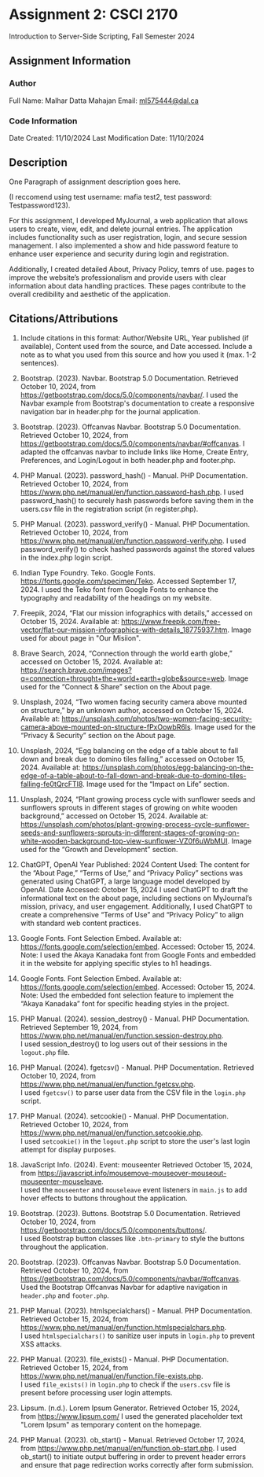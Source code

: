 <!--- The following README.md sample file was adapted from https://gist.github.com/PurpleBooth/109311bb0361f32d87a2#file-readme-template-md by Raghav Sampangi for academic use ---> 
<!--- You may delete any comments in this sample README.md file. Update information in this readme file with information from your work, and if there are sections that are marked "[OPTIONAL]" that you do not need in a specific section, simply delete them. Retain the other sections. --->
# Assignment 2: CSCI 2170

Introduction to Server-Side Scripting, Fall Semester 2024

## Assignment Information

### Author

Full Name: Malhar Datta Mahajan
Email: ml575444@dal.ca

### Code Information

Date Created: 11/10/2024
Last Modification Date: 11/10/2024

## Description

One Paragraph of assignment description goes here.

(I reccomend using test username: mafia test2, test password: Testpassword123).

For this assignment, I developed MyJournal, a web application that allows users to create, view, edit, and delete journal entries. The application includes functionality such as user registration, login, and secure session management. I also implemented a show and hide password feature to enhance user experience and security during login and registration.

Additionally, I created detailed About, Privacy Policy, temrs of use. pages to improve the website’s professionalism and provide users with clear information about data handling practices. These pages contribute to the overall credibility and aesthetic of the application.

## Citations/Attributions

1. Include citations in this format:
Author/Website URL, Year published (if available), Content used from the source, and Date accessed. Include a note as to what you used from this source and how you used it (max. 1-2 sentences).

2. Bootstrap. (2023). Navbar. Bootstrap 5.0 Documentation. Retrieved October 10, 2024, from https://getbootstrap.com/docs/5.0/components/navbar/.
I used the Navbar example from Bootstrap's documentation to create a responsive navigation bar in header.php for the journal application.

3. Bootstrap. (2023). Offcanvas Navbar. Bootstrap 5.0 Documentation. Retrieved October 10, 2024, from https://getbootstrap.com/docs/5.0/components/navbar/#offcanvas.
I adapted the offcanvas navbar to include links like Home, Create Entry, Preferences, and Login/Logout in both header.php and footer.php.

4. PHP Manual. (2023). password_hash() - Manual. PHP Documentation. Retrieved October 10, 2024, from https://www.php.net/manual/en/function.password-hash.php.
I used password_hash() to securely hash passwords before saving them in the users.csv file in the registration script (in register.php).

5. PHP Manual. (2023). password_verify() - Manual. PHP Documentation. Retrieved October 10, 2024, from https://www.php.net/manual/en/function.password-verify.php.
I used password_verify() to check hashed passwords against the stored values in the index.php login script.

6. Indian Type Foundry. Teko. Google Fonts. https://fonts.google.com/specimen/Teko. Accessed September 17, 2024.
I used the Teko font from Google Fonts to enhance the typography and readability of the headings on my website.

 7. Freepik, 2024, “Flat our mission infographics with details,”
 accessed on October 15, 2024.
Available at: https://www.freepik.com/free-vector/flat-our-mission-infographics-with-details_18775937.htm.
Image used for about page in "Our Misiion".

8. Brave Search, 2024, “Connection through the world earth globe,” accessed on October 15, 2024. Available at: https://search.brave.com/images?q=connection+throught+the+world+earth+globe&source=web. Image used for the “Connect & Share” section on the About page.

9. Unsplash, 2024, “Two women facing security camera above mounted on structure,” by an unknown author, accessed on October 15, 2024. Available at: https://unsplash.com/photos/two-women-facing-security-camera-above-mounted-on-structure-fPxOowbR6ls. Image used for the “Privacy & Security” section on the About page.

10. Unsplash, 2024, “Egg balancing on the edge of a table about to fall down and break due to domino tiles falling,” accessed on October 15, 2024. Available at: https://unsplash.com/photos/egg-balancing-on-the-edge-of-a-table-about-to-fall-down-and-break-due-to-domino-tiles-falling-fe0tQrcFTI8.
Image used for the “Impact on Life” section.

11. Unsplash, 2024, “Plant growing process cycle with sunflower seeds and sunflowers sprouts in different stages of growing on white wooden background,” accessed on October 15, 2024. Available at: https://unsplash.com/photos/plant-growing-process-cycle-sunflower-seeds-and-sunflowers-sprouts-in-different-stages-of-growing-on-white-wooden-background-top-view-sunflower-VZ0f6uWbMUI.
Image used for the “Growth and Development” section.

12. ChatGPT, OpenAI
Year Published: 2024
Content Used: The content for the “About Page,” “Terms of Use,” and “Privacy Policy” sections was generated using ChatGPT, a large language model developed by OpenAI.
Date Accessed: October 15, 2024
 I used ChatGPT to draft the informational text on the about page, including sections on MyJournal’s mission, privacy, and user engagement. Additionally, I used ChatGPT to create a comprehensive “Terms of Use” and “Privacy Policy” to align with standard web content practices.

13. Google Fonts. Font Selection Embed. Available at: https://fonts.google.com/selection/embed. Accessed: October 15, 2024.
Note: I used the Akaya Kanadaka font from Google Fonts and embedded it in the website for applying specific styles to h1 headings.

14. Google Fonts. Font Selection Embed. Available at: https://fonts.google.com/selection/embed. Accessed: October 15, 2024.
Note: Used the embedded font selection feature to implement the “Akaya Kanadaka” font for specific heading styles in the project.

15. PHP Manual. (2024). session_destroy() - Manual. PHP Documentation.
    Retrieved September 19, 2024, from https://www.php.net/manual/en/function.session-destroy.php.  
    I used session_destroy() to log users out of their sessions in the `logout.php` file.

16. PHP Manual. (2024). fgetcsv() - Manual. PHP Documentation.
    Retrieved October 10, 2024, from https://www.php.net/manual/en/function.fgetcsv.php.  
    I used `fgetcsv()` to parse user data from the CSV file in the `login.php` script.

17. PHP Manual. (2024). setcookie() - Manual. PHP Documentation.
    Retrieved October 10, 2024, from https://www.php.net/manual/en/function.setcookie.php.  
    I used `setcookie()` in the `logout.php` script to store the user's last login attempt for display purposes.

18. JavaScript Info. (2024). Event: mouseenter
    Retrieved October 15, 2024, from https://javascript.info/mousemove-mouseover-mouseout-mouseenter-mouseleave.  
    I used the `mouseenter` and `mouseleave` event listeners in `main.js` to add hover effects to buttons throughout the application.

19. Bootstrap. (2023). Buttons. Bootstrap 5.0 Documentation. 
    Retrieved October 10, 2024, from https://getbootstrap.com/docs/5.0/components/buttons/.  
    I used Bootstrap button classes like `.btn-primary` to style the buttons throughout the application.

20. Bootstrap. (2023). Offcanvas Navbar. Bootstrap 5.0 Documentation.  
    Retrieved October 10, 2024, from https://getbootstrap.com/docs/5.0/components/navbar/#offcanvas.  
    Used the Bootstrap Offcanvas Navbar for adaptive navigation in `header.php` and `footer.php`.

21. PHP Manual. (2023). htmlspecialchars() - Manual. PHP Documentation.  
    Retrieved October 15, 2024, from https://www.php.net/manual/en/function.htmlspecialchars.php.  
    I used `htmlspecialchars()` to sanitize user inputs in `login.php` to prevent XSS attacks.

22. PHP Manual. (2023). file_exists() - Manual. PHP Documentation.  
    Retrieved October 15, 2024, from https://www.php.net/manual/en/function.file-exists.php.  
    I used `file_exists()` in `login.php` to check if the `users.csv` file is present before processing user login attempts.

23. Lipsum. (n.d.). Lorem Ipsum Generator. Retrieved October 15, 2024, from https://www.lipsum.com/
I used the generated placeholder text "Lorem Ipsum" as temporary content on the homepage.

24. PHP Manual. (2023). ob_start() - Manual. Retrieved October 17, 2024, from https://www.php.net/manual/en/function.ob-start.php.
I used ob_start() to initiate output buffering in order to prevent header errors and ensure that page redirection works correctly after form submission.